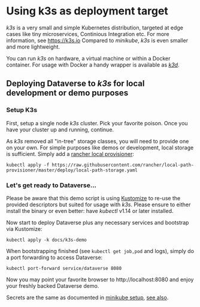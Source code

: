 # Using k3s as deployment target

*k3s* is a very small and simple Kubernetes distribution, targeted at
edge cases like tiny microservices, Continious Integration etc. For more
information, see https://k3s.io Compared to *minikube*, *k3s* is even smaller
and more lightweight.

You can run *k3s* on hardware, a virtual machine or within a Docker container.
For usage with Docker a handy wrapper is available as [*k3d*](https://github.com/rancher/k3d).

## Deploying Dataverse to *k3s* for local development or demo purposes

### Setup K3s

First, setup a single node *k3s* cluster. Pick your favorite poison. Once you
have your cluster up and running, continue.

As *k3s* removed all "in-tree" storage classes, you will need to provide
one on your own. For simple purposes like demos or development, local storage
is sufficient. Simply add a [rancher local provisioner](https://github.com/rancher/local-path-provisioner):

```
kubectl apply -f https://raw.githubusercontent.com/rancher/local-path-provisioner/master/deploy/local-path-storage.yaml
```

### Let's get ready to Dataverse...

Please be aware that this demo script is using [Kustomize](https://kustomize.io)
to re-use the provided descriptors but suited for usage with *k3s*.
Please ensure to either install the binary or even better: have *kubectl* v1.14
or later installed.

Now start to deploy Dataverse plus any necessary services and bootstrap via Kustomize:
```
kubectl apply -k docs/k3s-demo
```

When bootstrapping finished (see `kubectl get job,pod` and logs), simply do a
port forwarding to access Dataverse:
```
kubectl port-forward service/dataverse 8080
```

Now you may point your favorite browser to http://localhost:8080 and enjoy
your freshly backed Dataverse demo.

Secrets are the same as documented in [minikube setup](minikube.md),
[see also](k3s-demo/demo-secrets.yaml).
